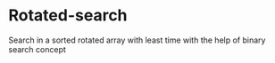# Rotated-search
Search in a sorted rotated array with least time with the help of binary search concept
